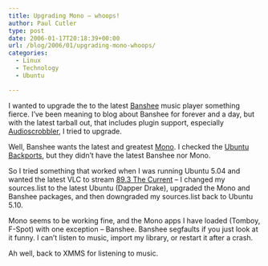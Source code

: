 ```yaml
---
title: Upgrading Mono – whoops!
author: Paul Cutler
type: post
date: 2006-01-17T20:18:39+00:00
url: /blog/2006/01/upgrading-mono-whoops/
categories:
  - Linux
  - Technology
  - Ubuntu

---
```

I wanted to upgrade the to the latest [Banshee][1] music player something fierce. I&#8217;ve been meaning to blog about Banshee for forever and a day, but with the latest tarball out, that includes plugin support, especially [Audioscrobbler][2], I tried to upgrade.

Well, Banshee wants the latest and greatest [Mono][3]. I checked the [Ubuntu Backports][4], but they didn&#8217;t have the latest Banshee nor Mono.

So I tried something that worked when I was running Ubuntu 5.04 and wanted the latest VLC to stream [89.3 The Current][5] &#8211; I changed my sources.list to the latest Ubuntu (Dapper Drake), upgraded the Mono and Banshee packages, and then downgraded my sources.list back to Ubuntu 5.10.

Mono seems to be working fine, and the Mono apps I have loaded (Tomboy, F-Spot) with one exception &#8211; Banshee. Banshee segfaults if you just look at it funny. I can&#8217;t listen to music, import my library, or restart it after a crash.

Ah well, back to XMMS for listening to music.

 [1]: http://www.banshee-project.org
 [2]: http://www.last.fm
 [3]: http://www.mono-project.com/Main_Page
 [4]: http://ubuntuforums.org/forumdisplay.php?f=47
 [5]: http://minnesota.publicradio.org/radio/services/the_current/